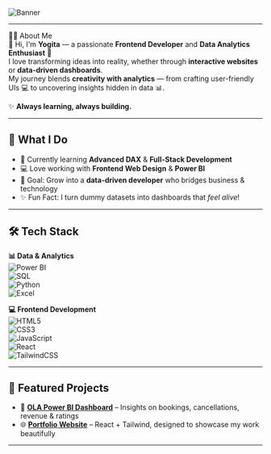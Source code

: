 ![Banner](https://capsule-render.vercel.app/api?type=wave&color=0:0f2027,50:203a43,100:2c5364&height=250&section=header&text=Hi%20👋,%20I'm%20Yogita!&fontSize=35&fontAlignY=40&desc=💻%20Frontend%20Developer%20|%20📊%20Data%20Analyst%20|%20🚀%20Problem%20Solver&descSize=20&descAlignY=70&descAlign=50&fontColor=ffffff)


---

 👩‍💻 About Me  
👋 Hi, I'm **Yogita** — a passionate **Frontend Developer** and **Data Analytics Enthusiast** 🌟  
I love transforming ideas into reality, whether through **interactive websites** or **data-driven dashboards**.  
My journey blends **creativity with analytics** — from crafting user-friendly UIs 💻 to uncovering insights hidden in data 📊.  

✨ **Always learning, always building.**  

---

## 🚀 What I Do  
- 🌱 Currently learning **Advanced DAX** & **Full-Stack Development**  
- 💻 Love working with **Frontend Web Design** & **Power BI**  
- 🎯 Goal: Grow into a **data-driven developer** who bridges business & technology  
- ✨ Fun Fact: I turn dummy datasets into dashboards that *feel alive*!  

---

## 🛠️ Tech Stack  

**📊 Data & Analytics**  
![Power BI](https://img.shields.io/badge/Power%20BI-F2C811?style=for-the-badge&logo=Power%20BI&logoColor=black)  
![SQL](https://img.shields.io/badge/SQL-025E8C?style=for-the-badge&logo=database&logoColor=white)  
![Python](https://img.shields.io/badge/Python-3776AB?style=for-the-badge&logo=python&logoColor=white)  
![Excel](https://img.shields.io/badge/Excel-217346?style=for-the-badge&logo=microsoft-excel&logoColor=white)  

**💻 Frontend Development**  
![HTML5](https://img.shields.io/badge/HTML5-E34F26?style=for-the-badge&logo=html5&logoColor=white)  
![CSS3](https://img.shields.io/badge/CSS3-1572B6?style=for-the-badge&logo=css3&logoColor=white)  
![JavaScript](https://img.shields.io/badge/JavaScript-F7DF1E?style=for-the-badge&logo=javascript&logoColor=black)  
![React](https://img.shields.io/badge/React-61DAFB?style=for-the-badge&logo=react&logoColor=black)  
![TailwindCSS](https://img.shields.io/badge/Tailwind_CSS-38B2AC?style=for-the-badge&logo=tailwind-css&logoColor=white)  

---

## 📂 Featured Projects  

- 🚖 [**OLA Power BI Dashboard**](https://github.com/Yogita2409/ola-dashboard) – Insights on bookings, cancellations, revenue & ratings  
- 🌐 [**Portfolio Website**](https://github.com/Yogita2409/MyPortfolio0.1) – React + Tailwind, designed to showcase my work beautifully  
  
---
